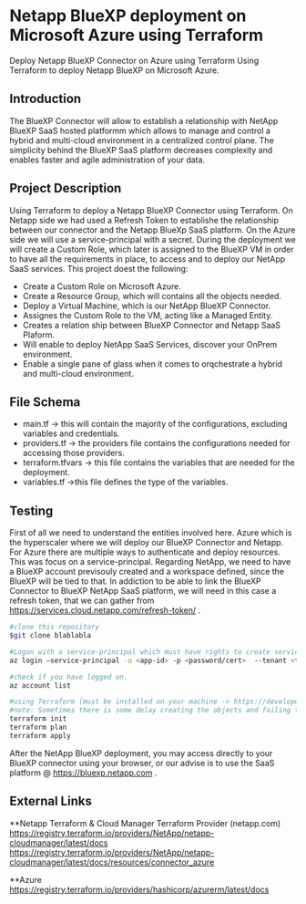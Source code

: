 # Netapp BlueXP deployment on Microsoft Azure using Terraform
Deploy Netapp BlueXP Connector on Azure using Terraform
Using Terraform to deploy Netapp BlueXP on Microsoft Azure.

## Introduction
The BlueXP Connector will allow to establish a relationship with NetApp BlueXP SaaS hosted platformm which allows to manage and control a hybrid and multi-cloud environment in a centralized control plane. The simplicity behind the BlueXP SaaS platform decreases complexity and enables faster and agile administration of your data.

## Project Description
Using Terraform to deploy a Netapp BlueXP Connector using Terraform. On Netapp side we had used a Refresh Token to establishe the relationship between our connector and the Netapp BlueXp SaaS platform. On the Azure side we will use a service-principal with a secret. During the deployment we will create a Custom Role, which later is assigned to the BlueXP VM in order to have all the requirements in place, to access and to deploy our NetApp SaaS services.  This project doest the following:

* Create a Custom Role on Microsoft Azure.
* Create a Resource Group, which will contains all the objects needed.
* Deploy a Virtual Machine, which is our NetApp BlueXP Connector.
* Assignes the Custom Role to the VM, acting like a Managed Entity.
* Creates a relation ship between BlueXP Connector and Netapp SaaS Plaform.
* Will enable to deploy NetApp SaaS Services, discover your OnPrem environment.
* Enable a single pane of glass when it comes to orqchestrate a hybrid and multi-cloud environment. 

## File Schema
* main.tf -> this will contain the majority of the configurations, excluding variables and credentials.
* providers.tf -> the providers file contains the configurations needed for accessing those providers.
* terraform.tfvars -> this file contains the variables that are needed for the deployment.
* variables.tf ->this file defines the type of the variables. 

## Testing
First of all we need to understand the entities involved here. Azure which is the hyperscaler where we will deploy our BlueXP Connector and Netapp. For Azure there are multiple ways to authenticate and deploy resources. This was focus on a service-principal.
Regarding NetApp, we need to have a BlueXP account previsouly created and a workspace defined, since the BlueXP will be tied to that. In addiction to be able to link the BlueXP Connector to BlueXP NetApp SaaS platform, we will need in this case a refresh token, that we can gather from https://services.cloud.netapp.com/refresh-token/ .

```bash
#clone this repository
$git clone blablabla

#Logon with a service-principal which must have rights to create service-principal, custom role and virtual machine.
az login –service-principal -u <app-id> -p <password/cert>  --tenant <tennant-id>

#check if you have logged on.
az account list

#using Terraform (must be installed on your machine -> https://developer.hashicorp.com/terraform/tutorials/aws-get-started/install-cli ) deploy the resources needed.
#note: Sometimes there is some delay creating the objects and failing the deployment. Retry again in those cases. 
terraform init
terraform plan
terraform apply
```
After the NetApp BlueXP deployment, you may access directly to your BlueXP connector using your browser, or our advise is to use the SaaS platform @ https://bluexp.netapp.com .

## External Links
**Netapp
Terraform & Cloud Manager Terraform Provider (netapp.com)
https://registry.terraform.io/providers/NetApp/netapp-cloudmanager/latest/docs
https://registry.terraform.io/providers/NetApp/netapp-cloudmanager/latest/docs/resources/connector_azure
 
**Azure
https://registry.terraform.io/providers/hashicorp/azurerm/latest/docs
